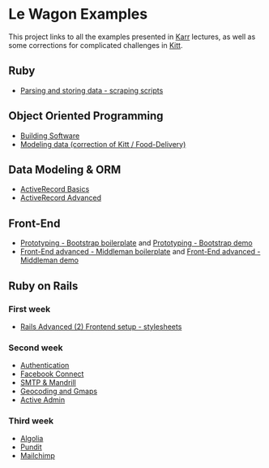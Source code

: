 # Le Wagon Examples

This project links to all the examples presented in [Karr](http://karr.lewagon.org) lectures, as well as some corrections for complicated challenges in [Kitt](http://kitt.lewagon.org).

## Ruby 

* [Parsing and storing data - scraping scripts](https://github.com/lewagon/ruby-scraping)

## Object Oriented Programming

* [Building Software](https://github.com/lewagon/oop-todolist)
* [Modeling data (correction of Kitt / Food-Delivery)](https://github.com/lewagon/oop-food-delivery)

## Data Modeling & ORM

* [ActiveRecord Basics](https://github.com/lewagon/active-record-demo)
* [ActiveRecord Advanced](https://github.com/lewagon/active-record-demo)

## Front-End

* [Prototyping - Bootstrap boilerplate](https://github.com/lewagon/bootstrap-boilerplate) and [Prototyping - Bootstrap demo](https://github.com/lewagon/bootstrap-challenges/tree/master/04-bootstrap-mockup-v2)
* [Front-End advanced - Middleman boilerplate]() and [Front-End advanced - Middleman demo](https://github.com/lewagon/stylus)

## Ruby on Rails

### First week

* [Rails Advanced (2) Frontend setup - stylesheets](https://github.com/lewagon/rails-stylesheets)

### Second week

* [Authentication](https://github.com/lewagon/rails-devise)
* [Facebook Connect](https://github.com/lewagon/rails-facebook-connect)
* [SMTP & Mandrill](https://github.com/lewagon/rails-mailing)
* [Geocoding and Gmaps](https://github.com/lewagon/rails-google-maps)
* [Active Admin](https://github.com/lewagon/rails-active-admin)

### Third week

* [Algolia](https://github.com/lewagon/rails-algolia)
* [Pundit](https://github.com/lewagon/rails-pundit)
* [Mailchimp](https://github.com/lewagon/rails-mailchimp)
